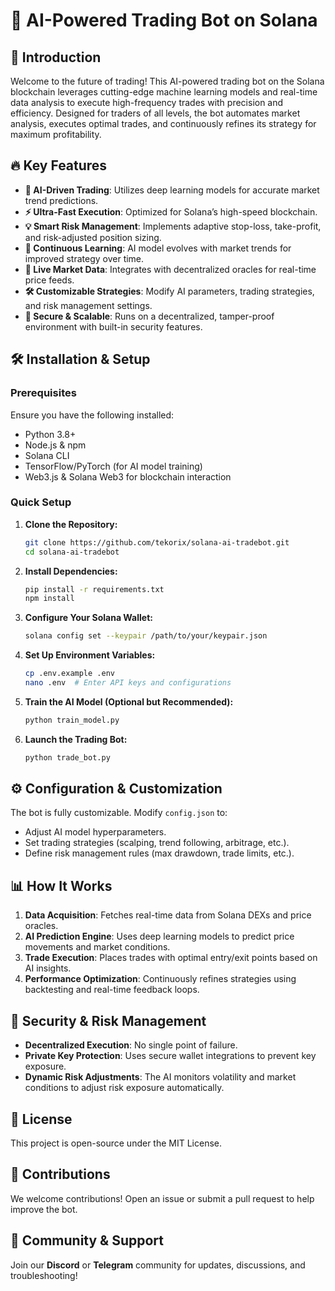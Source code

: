 # 🚀 AI-Powered Trading Bot on Solana

## 🌟 Introduction
Welcome to the future of trading! This AI-powered trading bot on the Solana blockchain leverages cutting-edge machine learning models and real-time data analysis to execute high-frequency trades with precision and efficiency. Designed for traders of all levels, the bot automates market analysis, executes optimal trades, and continuously refines its strategy for maximum profitability.

## 🔥 Key Features
- **🚀 AI-Driven Trading**: Utilizes deep learning models for accurate market trend predictions.
- **⚡ Ultra-Fast Execution**: Optimized for Solana’s high-speed blockchain.
- **💡 Smart Risk Management**: Implements adaptive stop-loss, take-profit, and risk-adjusted position sizing.
- **🔄 Continuous Learning**: AI model evolves with market trends for improved strategy over time.
- **📡 Live Market Data**: Integrates with decentralized oracles for real-time price feeds.
- **🛠 Customizable Strategies**: Modify AI parameters, trading strategies, and risk management settings.
- **🔐 Secure & Scalable**: Runs on a decentralized, tamper-proof environment with built-in security features.

## 🛠 Installation & Setup
### Prerequisites
Ensure you have the following installed:
- Python 3.8+
- Node.js & npm
- Solana CLI
- TensorFlow/PyTorch (for AI model training)
- Web3.js & Solana Web3 for blockchain interaction

### Quick Setup
1. **Clone the Repository:**
   ```sh
   git clone https://github.com/tekorix/solana-ai-tradebot.git
   cd solana-ai-tradebot
   ```
2. **Install Dependencies:**
   ```sh
   pip install -r requirements.txt
   npm install
   ```
3. **Configure Your Solana Wallet:**
   ```sh
   solana config set --keypair /path/to/your/keypair.json
   ```
4. **Set Up Environment Variables:**
   ```sh
   cp .env.example .env
   nano .env  # Enter API keys and configurations
   ```
5. **Train the AI Model (Optional but Recommended):**
   ```sh
   python train_model.py
   ```
6. **Launch the Trading Bot:**
   ```sh
   python trade_bot.py
   ```

## ⚙️ Configuration & Customization
The bot is fully customizable. Modify `config.json` to:
- Adjust AI model hyperparameters.
- Set trading strategies (scalping, trend following, arbitrage, etc.).
- Define risk management rules (max drawdown, trade limits, etc.).

## 📊 How It Works
1. **Data Acquisition**: Fetches real-time data from Solana DEXs and price oracles.
2. **AI Prediction Engine**: Uses deep learning models to predict price movements and market conditions.
3. **Trade Execution**: Places trades with optimal entry/exit points based on AI insights.
4. **Performance Optimization**: Continuously refines strategies using backtesting and real-time feedback loops.

## 🔐 Security & Risk Management
- **Decentralized Execution**: No single point of failure.
- **Private Key Protection**: Uses secure wallet integrations to prevent key exposure.
- **Dynamic Risk Adjustments**: The AI monitors volatility and market conditions to adjust risk exposure automatically.

## 📜 License
This project is open-source under the MIT License.

## 🤝 Contributions
We welcome contributions! Open an issue or submit a pull request to help improve the bot.

## 📢 Community & Support
Join our **Discord** or **Telegram** community for updates, discussions, and troubleshooting!
